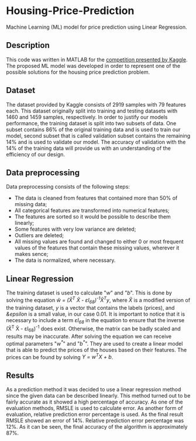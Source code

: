 # Housing-Price-Prediction
Machine Learning (ML) model for price prediction using Linear Regression.

## Description

This code was written in MATLAB for the [competition presented by Kaggle](https://www.kaggle.com/c/house-prices-advanced-regression-techniques/overview).
The proposed ML model was developed in order to represent one of the possible solutions for the housing price prediction problem. 

## Dataset

The dataset provided by Kaggle consists of 2919 samples with 79 features each. This dataset originally split into training and testing datasets with 1460 and 1459 samples, respectively. In order to justify our models performance, the training dataset is split into two subsets of data. One subset contains 86% of the original training data and is used to train our model, second subset that is called validation subset contains the remaining 14% and is used to validate our model. The accuracy of validation with the 14% of the training data will provide us with an understanding of the efficiency of our design.

## Data preprocessing

Data preprocessing consists of the following steps:
* The data is cleaned from features that contained more than 50% of missing data;
* All categorical features are transformed into numerical features;
* The features are sorted so it would be possible to describe them linearly;
* Some features with very low variance are deleted;
* Outliers are deleted;
* All missing values are found and changed to either 0 or most frequent values of the features that contain these missing values, wherever it makes sence;
* The data is normalized, where necessary.

## Linear Regression

The training dataset is used to calculate "_w_" and "_b_". This is done by solving the equation _w&#770; = (X&#770;<sup>T</sup> X&#770; - &epsilon;I<sub>68</sub>)<sup>-1</sup>X&#770;<sup>T</sup>y_, where _X&#770;_ is a modified version of the training dataset, _y_ is a vector that contains the labels (prices), and _&epsilon_ is a small value, in our case 0.01. It is important to notice that it is necessary to include a term _&epsilon;I<sub>68</sub>_ in the equation to ensure that the inverse (X&#770;<sup>T</sup> X&#770; - &epsilon;I<sub>68</sub>)<sup>-1</sup> does exist. Otherwise, the matrix can be badly scaled and results may be inaccurate. After solving the equation we can receive optimal parameters "_w<sup>*</sup>_" and "_b<sup>*</sup>_". They are used to create a linear model that is able to predict the prices of the houses based on their features. The prices can be found by solving _Y = w<sup>T</sup>X + b_.

## Results

As a prediction method it was decided to use a linear regression method since the given data can be described linearly. This method turned out to be fairly accurate as it showed a high percentage of accuracy. As one of the evaluation methods, RMSLE is used to calculate error. As another form of evaluation, relative prediction error percentage is used. As the final result RMSLE showed an error of 14%. Relative prediction error percentage was 12%. As it can be seen, the final accuracy of the algorithm is approximately 87%.
